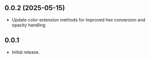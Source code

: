 ## 0.0.2 (2025-05-15)

- Update color extension methods for improved hex conversion and opacity handling

## 0.0.1

- Initial release.
